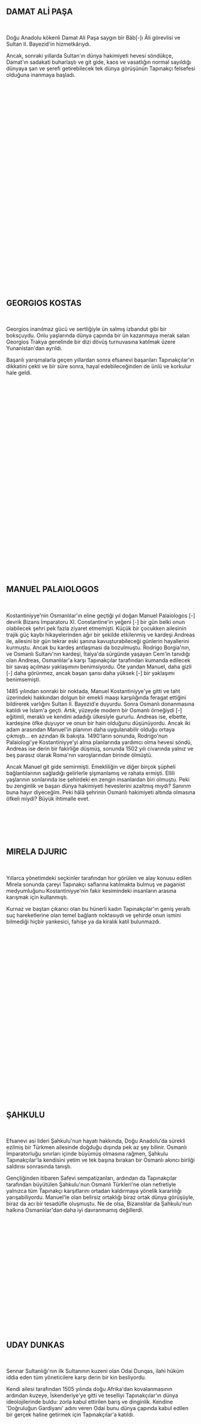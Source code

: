 
&nbsp;
<h2><img class="alignleft" src="http://i.imgur.com/a5Qfbpa.png" alt="" /></h2>
<h2>DAMAT ALİ PAŞA</h2>
&nbsp;

Doğu Anadolu kökenli Damat Ali Paşa saygın bir Bâb[-]ı Âli görevlisi ve Sultan II. Bayezid'in hizmetkârıydı.

Ancak, sonraki yıllarda Sultan'ın dünya hakimiyeti hevesi söndükçe, Damat'ın sadakati buharlaştı ve git gide, kaos ve vasatlığın normal sayıldığı dünyaya şan ve şerefi getirebilecek tek dünya görüşünün Tapınakçı felsefesi olduğuna inanmaya başladı.

&nbsp;

&nbsp;

&nbsp;

&nbsp;

&nbsp;

&nbsp;

&nbsp;

&nbsp;

&nbsp;

&nbsp;

&nbsp;

&nbsp;

&nbsp;

&nbsp;

&nbsp;

&nbsp;

&nbsp;
<h2><img class="alignright" src="http://i.imgur.com/mG0bFYB.png" alt="" /></h2>
<h2>GEORGIOS KOSTAS</h2>
&nbsp;

Georgios inanılmaz gücü ve sertliğiyle ün salmış izbandut gibi bir boksçuydu. Onlu yaşlarında dünya çapında bir ün kazanmaya merak salan Georgios Trakya genelinde bir dizi dövüş turnuvasına katılmak üzere Yunanistan'dan ayrıldı.

Başarılı yarışmalarla geçen yıllardan sonra efsanevi başarıları Tapınakçılar'ın dikkatini çekti ve bir süre sonra, hayal edebileceğinden de ünlü ve korkulur hale geldi.

&nbsp;

&nbsp;

&nbsp;

&nbsp;

&nbsp;

&nbsp;

&nbsp;

&nbsp;

&nbsp;

&nbsp;

&nbsp;

&nbsp;

&nbsp;

&nbsp;

&nbsp;

&nbsp;
<h2><img class="alignleft" src="http://i.imgur.com/SnUkZm0.png" alt="" /></h2>
<h2>MANUEL PALAIOLOGOS</h2>
&nbsp;

Kostantiniyye'nin Osmanlılar'ın eline geçtiği yıl doğan Manuel Palaiologos [-] devrik Bizans İmparatoru XI. Constantine'in yeğeni [-] bir gün belki onun olabilecek şehri pek fazla ziyaret etmemişti. Küçük bir çocukken ailesinin trajik güç kaybı hikayelerinden ağır bir şekilde etkilenmiş ve kardeşi Andreas ile, ailesini bir gün tekrar eski şanına kavuşturabileceği günlerin hayallerini kurmuştu. Ancak bu kardeş antlaşması da bozulmuştu. Rodrigo Borgia'nın, ve Osmanlı Sultanı'nın kardeşi, İtalya'da sürgünde yaşayan Cem'in tanıdığı olan Andreas, Osmanlılar'a karşı Tapınakçılar tarafından kumanda edilecek bir savaş açılması yaklaşımını benimsiyordu. Öte yandan Manuel, daha gizli [-] daha görünmez, ancak başarı şansı daha yüksek [-] bir yaklaşımı benimsemişti.

1485 yılından sonraki bir noktada, Manuel Kostantiniyye'ye gitti ve taht üzerindeki hakkından dolgun bir emekli maaşı karşılığında feragat ettiğini bildirerek varlığını Sultan II. Bayezid'e duyurdu. Sonra Osmanlı donanmasına katıldı ve İslam'a geçti. Artık, yüzeyde modern bir Osmanlı örneğiydi [-] eğitimli, meraklı ve kendini adadığı ülkesiyle gururlu. Andreas ise, elbette, kardeşine öfke duyuyor ve onun bir hain olduğunu düşünüyordu. Ancak iki adam arasından Manuel'in planının daha uygulanabilir olduğu ortaya çıkmıştı... en azından ilk bakışta. 1490'ların sonunda, Rodrigo'nun Palaiologi'ye Kostantiniyye'yi alma planlarında yardımcı olma hevesi söndü, Andreas ise derin bir fakirliğe düşmüş, sonunda 1502 yılı civarında yalnız ve beş parasız olarak Roma'nın varoşlarından birinde ölmüştü.

Ancak Manuel git gide semirmişti. Emekliliğin ve diğer birçok şüpheli bağlantılarının sağladığı gelirlerle şişmanlamış ve rahata ermişti. Ellili yaşlarının sonlarında ise şehirdeki en zengin insanlardan biri olmuştu. Peki bu zenginlik ve başarı dünya hakimiyeti heveslerini azaltmış mıydı? Sanırım buna hayır diyeceğim. Peki hâlâ şehrinin Osmanlı hakimiyeti altında olmasına öfkeli miydi? Büyük ihtimalle evet.

&nbsp;

&nbsp;
<h2><img class="alignright" src="http://i.imgur.com/0N7WIkd.png" alt="" /></h2>
<h2>MIRELA DJURIC</h2>
&nbsp;

Yıllarca yönetimdeki seçkinler tarafından hor görülen ve alay konusu edilen Mirela sonunda çareyi Tapınakçı saflarına katılmakta bulmuş ve paganist medyumluğunu Kostantiniyye'nin fakir kesimindeki insanların arasına karışmak için kullanmıştı.

Kurnaz ve baştan çıkarıcı olan bu hünerli kadın Tapınakçılar'ın geniş yeraltı suç hareketlerine olan temel bağlantı noktasıydı ve şehirde onun ismini bilmediği hiçbir yankesici, fahişe ya da kiralık katil bulunmazdı.

&nbsp;

&nbsp;

&nbsp;

&nbsp;

&nbsp;

&nbsp;

&nbsp;

&nbsp;

&nbsp;

&nbsp;

&nbsp;

&nbsp;

&nbsp;

&nbsp;
<h2><img class="alignleft" src="http://i.imgur.com/5k2yWNI.png" alt="" /></h2>
<h2>ŞAHKULU</h2>
&nbsp;

Efsanevi asi lideri Şahkulu'nun hayatı hakkında, Doğu Anadolu'da sürekli ezilmiş bir Türkmen ailesinde doğduğu dışında pek az şey bilinir. Osmanlı İmparatorluğu sınırları içinde büyümüş olmasına rağmen, Şahkulu Tapınakçılar'la kendisini yetim ve tek başına bırakan bir Osmanlı akıncı birliği saldırısı sonrasında tanıştı.

Gençliğinden itibaren Safevi sempatizanları, ardından da Tapınakçılar tarafından büyütülen Şahkulu'nun Osmanlı Türkleri'ne olan nefretiyle yalnızca tüm Tapınakçı karşıtlarını ortadan kaldırmaya yönelik kararlılığı yarışabiliyordu. Manuel'le olan belirsiz ortaklığı biraz ortak dünya görüşüyle, biraz da acı bir tesadüfle oluşmuştu. Ne de olsa, Bizanslılar da Şahkulu'nun halkına Osmanlılar'dan daha iyi davranmamış değillerdi.

&nbsp;

&nbsp;

&nbsp;

&nbsp;

&nbsp;

&nbsp;

&nbsp;

&nbsp;

&nbsp;
<h2><img class="alignright" src="http://i.imgur.com/O2PpJ91.png" alt="" /></h2>
<h2>UDAY DUNKAS</h2>
&nbsp;

Sennar Sultanlığı'nın ilk Sultanının kuzeni olan Odai Dunqas, ilahi hüküm iddia eden tüm yöneticilere karşı derin bir kin besliyordu.

Kendi ailesi tarafından 1505 yılında doğu Afrika'dan kovalanmasının ardından kuzeye, İskenderiye'ye gitti ve teselliyi Tapınakçılar'ın dünya ideolojilerinde buldu: zorla kabul ettirilen barış ve dinginlik. Kendine 'Doğruluğun Gardiyanı' adını veren Odai bunu dünya çapında kabul edilen bir gerçek haline getirmek için Tapınakçılar'a katıldı.

&nbsp;

&nbsp;

&nbsp;

&nbsp;

&nbsp;

&nbsp;

&nbsp;

&nbsp;

&nbsp;

&nbsp;

&nbsp;

&nbsp;

&nbsp;

&nbsp;

&nbsp;
<h2><img class="alignleft" src="http://i.imgur.com/ihn2A2S.png" alt="" /></h2>
<h2>VALI CEL TRADAT</h2>
&nbsp;

Eflak doğumlu bir asil olan Vali cel Tradat Suikastçılar'a yirmili yaşlarının başlarında dahil oldu. Suikastçılar Osmanlı Sultanı II. Bayezid ile barış yapana kadar, yaklaşık on yıl kadar Tarikat'a sadık kalmıştı. Gözcü'ye göre bu ihanetle eşdeğerdi [-] Osmanlılar onun halkını utanca boğmuş, topraklarını işgal etmiş ve gizli idolü Vlad Tepeş'i katletmişti.

Onun bu hayal kırıklığını sezen Tapınakçılar Vali'yi kendi saflarına kattılar ve o da kısa süre içinde Tapınakçılar'ın en korkunç savaşçılarından biri haline geldi.

&nbsp;

&nbsp;

&nbsp;

&nbsp;

&nbsp;

&nbsp;

&nbsp;

&nbsp;

&nbsp;

&nbsp;

&nbsp;

&nbsp;

&nbsp;

&nbsp;

&nbsp;
